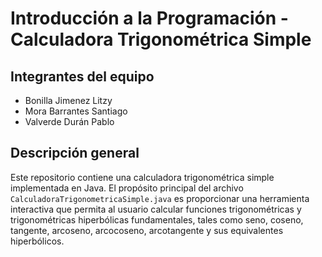 # Introducción a la Programación - Calculadora Trigonométrica Simple

## Integrantes del equipo

- Bonilla Jimenez Litzy  
- Mora Barrantes Santiago  
- Valverde Durán Pablo  

## Descripción general

Este repositorio contiene una calculadora trigonométrica simple implementada en Java. El propósito principal del archivo `CalculadoraTrigonometricaSimple.java` es proporcionar una herramienta interactiva que permita al usuario calcular funciones trigonométricas y trigonométricas hiperbólicas fundamentales, tales como seno, coseno, tangente, arcoseno, arcocoseno, arcotangente y sus equivalentes hiperbólicos.

